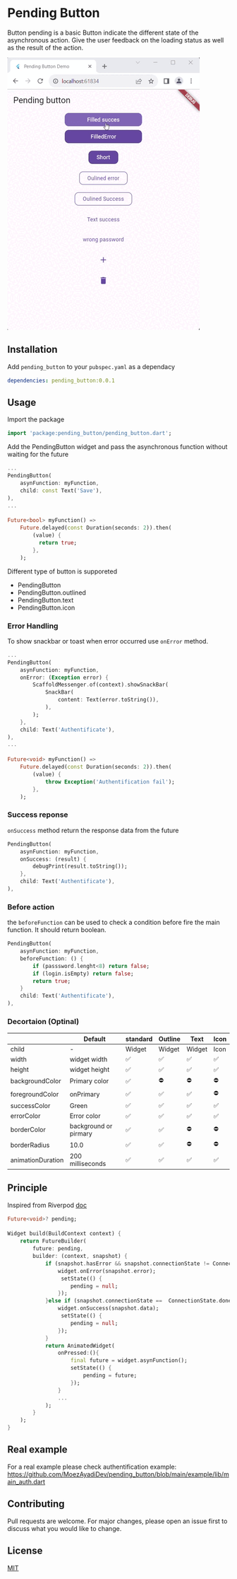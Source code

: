 # Pending Button

Button pending is a basic Button indicate the different state of the asynchronous action. Give the user feedback on the loading status as well as the result of the action.

![Preview](assets/button_pending.gif)

## Installation

Add `pending_button` to your `pubspec.yaml` as a dependacy

```yaml
dependencies: pending_button:0.0.1
```

## Usage

Import the package

```dart
import 'package:pending_button/pending_button.dart';
```

Add the PendingButton widget and pass the asynchronous function without waiting for the future

```dart
...
PendingButton(
    asynFunction: myFunction,
    child: const Text('Save'),
),
...

Future<bool> myFunction() =>
    Future.delayed(const Duration(seconds: 2)).then(
        (value) {
          return true;
        },
    );
```

Different type of button is supporeted

- PendingButton
- PendingButton.outlined
- PendingButton.text
- PendingButton.icon

### Error Handling

To show snackbar or toast when error occurred use `onError` method.

```dart
...
PendingButton(
    asynFunction: myFunction,
    onError: (Exception error) {
        ScaffoldMessenger.of(context).showSnackBar(
            SnackBar(
                content: Text(error.toString()),
            ),
        );
    },
    child: Text('Authentificate'),
),
...

Future<void> myFunction() =>
    Future.delayed(const Duration(seconds: 2)).then(
        (value) {
            throw Exception('Authentification fail');
        },
    );
```

### Success reponse

`onSuccess` method return the response data from the future

```dart
PendingButton(
    asynFunction: myFunction,
    onSuccess: (result) {
        debugPrint(result.toString());
    },
    child: Text('Authentificate'),
),
```

### Before action

the `beforeFunction` can be used to check a condition before fire the main function. It should return boolean.

```dart
PendingButton(
    asynFunction: myFunction,
    beforeFunction: () {
        if (passsword.lenght<8) return false;
        if (login.isEmpty) return false;
        return true;
    }
    child: Text('Authentificate'),
),
```

### Decortaion (Optinal)

|                   | Default               | standard | Outline | Text   | Icon |
| ----------------- | --------------------- | -------- | ------- | ------ | ---- |
| child             | -                     | Widget   | Widget  | Widget | Icon |
| width             | widget width          | ✅       | ✅      | ✅     | ✅   |
| height            | widget height         | ✅       | ✅      | ✅     | ✅   |
| backgroundColor   | Primary color         | ✅       | ⛔      | ⛔     | ⛔   |
| foregroundColor   | onPrimary             | ✅       | ✅      | ✅     | ⛔   |
| successColor      | Green                 | ✅       | ✅      | ✅     | ✅   |
| errorColor        | Error color           | ✅       | ✅      | ✅     | ✅   |
| borderColor       | background or pirmary | ✅       | ✅      | ⛔     | ⛔   |
| borderRadius      | 10.0                  | ✅       | ✅      | ⛔     | ⛔   |
| animationDuration | 200 milliseconds      | ✅       | ✅      | ✅     | ✅   |

## Principle

Inspired from Riverpod [doc](https://riverpod.dev/docs/essentials/side_effects#going-further-showing-a-spinner--error-handling)

```dart
Future<void>? pending;

Widget build(BuildContext context) {
    return FutureBuilder(
        future: pending,
        builder: (context, snapshot) {
            if (snapshot.hasError && snapshot.connectionState != ConnectionState.waiting) {
                widget.onError(snapshot.error);
                 setState(() {
                    pending = null;
                });
            }else if (snapshot.connectionState ==  ConnectionState.done){
                widget.onSuccess(snapshot.data);
                 setState(() {
                    pending = null;
                });
            }
            return AnimatedWidget(
                onPressed:(){
                    final future = widget.asynFunction();
                    setState(() {
                        pending = future;
                    });
                }
                ...
            );
        }
    );
}

```

## Real example

For a real example please check authentification example: https://github.com/MoezAyadiDev/pending_button/blob/main/example/lib/main_auth.dart

## Contributing

Pull requests are welcome. For major changes, please open an issue first
to discuss what you would like to change.

## License

[MIT](https://choosealicense.com/licenses/mit/)
